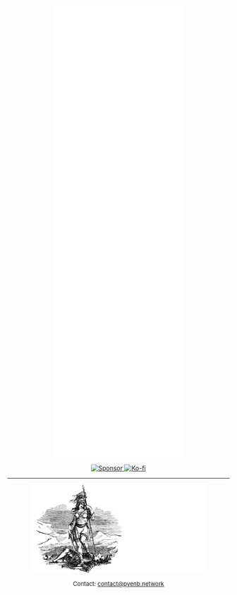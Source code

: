 <p align="center">
  <a href="https://github.com/Pyenb" target="_blank">
    <img src="/github-metrics.svg" alt="Metrics">
  </a>
</p>

<p align="center">
  <a href="https://github.com/sponsors/Pyenb">
    <img src="https://img.shields.io/static/v1?label=Sponsor&message=%E2%9D%A4&logo=GitHub&color=8A2BE2" alt="Sponsor" height="25">
  </a>

  <a href="https://ko-fi.com/Pyenb">
    <img src="https://www.ko-fi.com/img/githubbutton_sm.svg" alt="Ko-fi" height="25">
  </a>
</p>

---

<p align="center">
  <a href="https://en.wikipedia.org/wiki/Sic_semper_tyrannis" target="_blank">
    <img src="images/banner.png" width="400" />
  </a>
</p>

<p align="center" style="font-size: small;">
  Contact: <a href="mailto:contact@pyenb.network">contact@pyenb.network</a>
</p>
